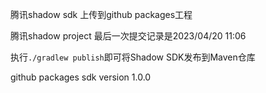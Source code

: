 腾讯shadow sdk 上传到github packages工程

腾讯shadow project 最后一次提交记录是2023/04/20 11:06

执行`./gradlew publish`即可将Shadow SDK发布到Maven仓库

github packages sdk version 1.0.0

